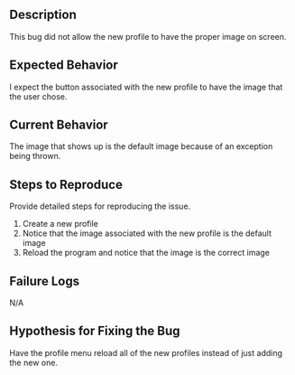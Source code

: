## Description

This bug did not allow the new profile to have the proper image on screen.

## Expected Behavior

I expect the button associated with the new profile to have the image that the user chose.
## Current Behavior

The image that shows up is the default image because of an exception being thrown.
## Steps to Reproduce

Provide detailed steps for reproducing the issue.

 1. Create a new profile
 2. Notice that the image associated with the new profile is the default image
 3. Reload the program and notice that the image is the correct image

## Failure Logs

N/A

## Hypothesis for Fixing the Bug
Have the profile menu reload all of the new profiles instead of just adding the new one. 